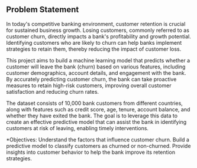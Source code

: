 ## Problem Statement
In today's competitive banking environment, customer retention is crucial for sustained business growth. Losing customers, commonly referred to as customer churn, directly impacts a bank's profitability and growth potential. Identifying customers who are likely to churn can help banks implement strategies to retain them, thereby reducing the impact of customer loss.

This project aims to build a machine learning model that predicts whether a customer will leave the bank (churn) based on various features, including customer demographics, account details, and engagement with the bank. By accurately predicting customer churn, the bank can take proactive measures to retain high-risk customers, improving overall customer satisfaction and reducing churn rates.

The dataset consists of 10,000 bank customers from different countries, along with features such as credit score, age, tenure, account balance, and whether they have exited the bank. The goal is to leverage this data to create an effective predictive model that can assist the bank in identifying customers at risk of leaving, enabling timely interventions.

*Objectives:
Understand the factors that influence customer churn.
Build a predictive model to classify customers as churned or non-churned.
Provide insights into customer behavior to help the bank improve its retention strategies.
